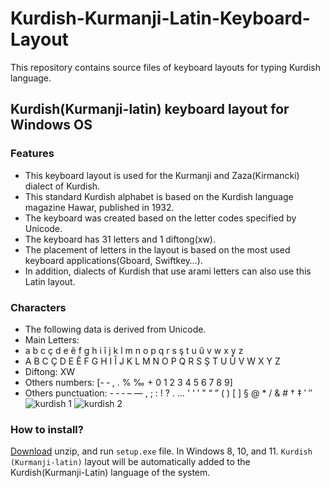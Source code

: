 # Kurdish-Kurmanji-Latin-Keyboard-Layout
This repository contains source files of keyboard layouts for typing Kurdish language.

## Kurdish(Kurmanji-latin) keyboard layout for Windows OS
### Features
- This keyboard layout is used for the Kurmanji and Zaza(Kirmancki) dialect of Kurdish.
- This standard Kurdish alphabet is based on the Kurdish language magazine Hawar, published in 1932.
- The keyboard was created based on the letter codes specified by Unicode.
- The keyboard has 31 letters and 1 diftong(xw).
- The placement of letters in the layout is based on the most used keyboard applications(Gboard, Swiftkey…).
- In addition, dialects of Kurdish that use arami letters can also use this Latin layout.


### Characters
- The following data is derived from Unicode.
- Main Letters: 
- a b c ç d e ê f g h i î j k l m n o p q r s ş t u û v w x y z
-  A B C Ç D E Ê F G H I Î J K L M N O P Q R S Ş T U Û V W X Y Z
-  Diftong: XW
-  Others numbers: [\- ‑ , . % ‰ + 0 1 2 3 4 5 6 7 8 9]
-  Others punctuation:  \- ‐ ‑ – — , ; \: ! ? . … ' ‘ ’ " “ ” ( ) \[ \] § @ * / \& # † ‡ ′ ″
![kurdish 1](https://user-images.githubusercontent.com/72891963/183477234-57cc87ac-cda7-4ff9-bfa6-df77fe36a6a9.jpg)
![kurdish 2](https://user-images.githubusercontent.com/72891963/183477258-a21ccab7-f14f-4334-8081-2f583bdedff0.jpg)


### How to install?
[Download](https://github.com/CrowdsourceKurdish/Kurdish-Kurmanji-Latin-Keyboard-Layout/files/9283857/Kurdish.kurmanji.zip) unzip, and run `setup.exe` file. In Windows 8, 10, and 11. `Kurdish (Kurmanji-latin)` layout will be automatically added to the Kurdish(Kurmanji-Latin) language of the system. 
